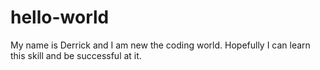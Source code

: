 # hello-world

My name is Derrick and I am new the coding world. Hopefully I can learn this skill and be successful at it. 
